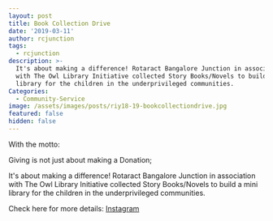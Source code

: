 ```yaml
---
layout: post
title: Book Collection Drive
date: '2019-03-11'
author: rcjunction
tags:
  - rcjunction
description: >-
  It's about making a difference! Rotaract Bangalore Junction in association
  with The Owl Library Initiative collected Story Books/Novels to build a mini
  library for the children in the underprivileged communities.
Categories:
  - Community-Service
image: /assets/images/posts/riy18-19-bookcollectiondrive.jpg
featured: false
hidden: false
---
```

With the motto:

Giving is not just about making a Donation;



It's about making a difference! Rotaract Bangalore Junction in association with The Owl Library Initiative collected Story Books/Novels to build a mini library for the children in the underprivileged communities.



Check here for more details: <a rel="noopener noreferrer" target="_blank" href="https://www.instagram.com/p/Bu5zl24AAkP/?igshid=1k5pmupi5yesi">Instagram</a>

